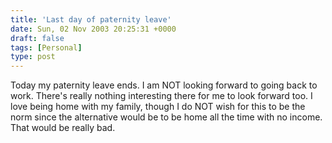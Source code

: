 ```yaml
---
title: 'Last day of paternity leave'
date: Sun, 02 Nov 2003 20:25:31 +0000
draft: false
tags: [Personal]
type: post
---
```


Today my paternity leave ends. I am NOT looking forward to going back to work. There's really nothing interesting there for me to look forward too. I love being home with my family, though I do NOT wish for this to be the norm since the alternative would be to be home all the time with no income. That would be really bad.